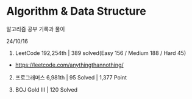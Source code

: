 # Algorithm & Data Structure

알고리즘 공부 기록과 풀이

24/10/16

1. LeetCode 192,254th | 389 solved(Easy 156 / Medium 188 / Hard 45)
- https://leetcode.com/anythingthannothing/

2. 프로그래머스 6,981th | 95 Solved | 1,377 Point

3. BOJ Gold III | 120 Solved
